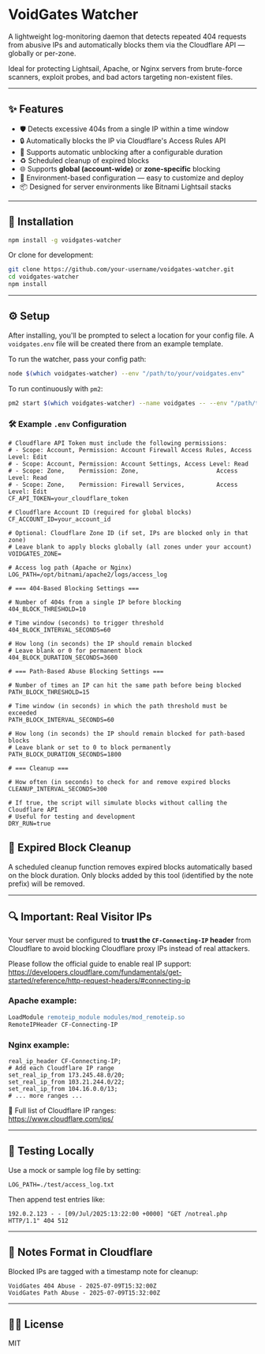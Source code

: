 # VoidGates Watcher

A lightweight log-monitoring daemon that detects repeated 404 requests from abusive IPs and automatically blocks them via the Cloudflare API — globally or per-zone.

Ideal for protecting Lightsail, Apache, or Nginx servers from brute-force scanners, exploit probes, and bad actors targeting non-existent files.

---

## ✨ Features

- 🛡 Detects excessive 404s from a single IP within a time window
- 🔒 Automatically blocks the IP via Cloudflare's Access Rules API
- 📅 Supports automatic unblocking after a configurable duration
- ♻️ Scheduled cleanup of expired blocks
- 🌐 Supports **global (account-wide)** or **zone-specific** blocking
- 🧩 Environment-based configuration — easy to customize and deploy
- 📦 Designed for server environments like Bitnami Lightsail stacks

---

## 🚀 Installation

```bash
npm install -g voidgates-watcher
```

Or clone for development:

```bash
git clone https://github.com/your-username/voidgates-watcher.git
cd voidgates-watcher
npm install
```

---

## ⚙️ Setup

After installing, you'll be prompted to select a location for your config file. A `voidgates.env` file will be created there from an example template.

To run the watcher, pass your config path:

```bash
node $(which voidgates-watcher) --env "/path/to/your/voidgates.env"
```

To run continuously with `pm2`:

```bash
pm2 start $(which voidgates-watcher) --name voidgates -- --env "/path/to/your/voidgates.env"
```
### 🛠 Example `.env` Configuration

```env
# Cloudflare API Token must include the following permissions:
# - Scope: Account, Permission: Account Firewall Access Rules, Access Level: Edit
# - Scope: Account, Permission: Account Settings, Access Level: Read
# - Scope: Zone,    Permission: Zone,                      Access Level: Read
# - Scope: Zone,    Permission: Firewall Services,         Access Level: Edit
CF_API_TOKEN=your_cloudflare_token

# Cloudflare Account ID (required for global blocks)
CF_ACCOUNT_ID=your_account_id

# Optional: Cloudflare Zone ID (if set, IPs are blocked only in that zone)
# Leave blank to apply blocks globally (all zones under your account)
VOIDGATES_ZONE=

# Access log path (Apache or Nginx)
LOG_PATH=/opt/bitnami/apache2/logs/access_log

# === 404-Based Blocking Settings ===

# Number of 404s from a single IP before blocking
404_BLOCK_THRESHOLD=10

# Time window (seconds) to trigger threshold
404_BLOCK_INTERVAL_SECONDS=60

# How long (in seconds) the IP should remain blocked
# Leave blank or 0 for permanent block
404_BLOCK_DURATION_SECONDS=3600

# === Path-Based Abuse Blocking Settings ===

# Number of times an IP can hit the same path before being blocked
PATH_BLOCK_THRESHOLD=15

# Time window (in seconds) in which the path threshold must be exceeded
PATH_BLOCK_INTERVAL_SECONDS=60

# How long (in seconds) the IP should remain blocked for path-based blocks
# Leave blank or set to 0 to block permanently
PATH_BLOCK_DURATION_SECONDS=1800

# === Cleanup ===

# How often (in seconds) to check for and remove expired blocks
CLEANUP_INTERVAL_SECONDS=300

# If true, the script will simulate blocks without calling the Cloudflare API
# Useful for testing and development
DRY_RUN=true
```
## 🧹 Expired Block Cleanup

A scheduled cleanup function removes expired blocks automatically based on the block duration.
Only blocks added by this tool (identified by the note prefix) will be removed.

---

## 🔍 Important: Real Visitor IPs

Your server must be configured to **trust the `CF-Connecting-IP` header** from Cloudflare to avoid blocking Cloudflare proxy IPs instead of real attackers.

Please follow the official guide to enable real IP support:
https://developers.cloudflare.com/fundamentals/get-started/reference/http-request-headers/#connecting-ip

### Apache example:

```apache
LoadModule remoteip_module modules/mod_remoteip.so
RemoteIPHeader CF-Connecting-IP
```

### Nginx example:

```nginx
real_ip_header CF-Connecting-IP;
# Add each Cloudflare IP range
set_real_ip_from 173.245.48.0/20;
set_real_ip_from 103.21.244.0/22;
set_real_ip_from 104.16.0.0/13;
# ... more ranges ...
```

🔗 Full list of Cloudflare IP ranges:  
https://www.cloudflare.com/ips/

---

## 🧪 Testing Locally

Use a mock or sample log file by setting:

```env
LOG_PATH=./test/access_log.txt
```

Then append test entries like:

```
192.0.2.123 - - [09/Jul/2025:13:22:00 +0000] "GET /notreal.php HTTP/1.1" 404 512
```

---

## 📄 Notes Format in Cloudflare

Blocked IPs are tagged with a timestamp note for cleanup:

```
VoidGates 404 Abuse - 2025-07-09T15:32:00Z
VoidGates Path Abuse - 2025-07-09T15:32:00Z
```

---

## 🧑‍💻 License

MIT
